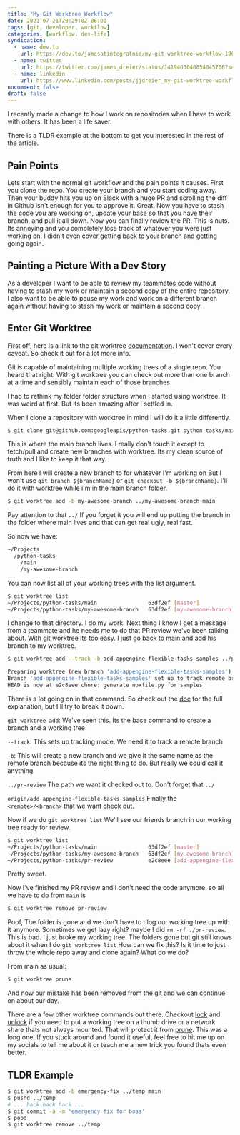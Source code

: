 ```yaml
---
title: "My Git Worktree Workflow"
date: 2021-07-21T20:29:02-06:00
tags: [git, developer, workflow]
categories: [workflow, dev-life]
syndication:
  - name: dev.to
    url: https://dev.to/jamesatintegratnio/my-git-worktree-workflow-186f
  - name: twitter
    url: https://twitter.com/james_dreier/status/1419403046854045706?s=20
  - name: linkedin
    url: https://www.linkedin.com/posts/jjdreier_my-git-worktree-workflow-activity-6823824959446552576-niGQ
nocomment: false
draft: false
---
```


I recently made a change to how I work on repositories when I have to work with others. It has been a life saver. 
<!--more-->
There is a TLDR example at the bottom to get you interested in the rest of the article.


## Pain Points
Lets start with the normal git workflow and the pain points it causes. First you clone the repo. You create your branch and you start coding away. Then your buddy hits you up on Slack with a huge PR and scrolling the diff in Github isn't enough for you to approve it. Great. Now you have to stash the code you are working on, update your base so that you have their branch, and pull it all down. Now you can finally review the PR. This is nuts. Its annoying and you completely lose track of whatever you were just working on. I didn't even cover getting back to your branch and getting going again.

## Painting a Picture With a Dev Story
As a developer I want to be able to review my teammates code without having to stash my work or maintain a second copy of the entire repository. I also want to be able to pause my work and work on a different branch again without having to stash my work or maintain a second copy.

<!--adsense-->

## Enter Git Worktree
First off, here is a link to the git worktree [documentation](https://git-scm.com/docs/git-worktree). I won't cover every caveat. So check it out for a lot more info.

Git is capable of maintaining multiple working trees of a single repo. You heard that right. With git worktree you can check out more than one branch at a time and sensibly maintain each of those branches.

I had to rethink my folder folder structure when I started using worktree. It was weird at first. But its been amazing after I settled in.

When I clone a repository with worktree in mind I will do it a little differently.
```bash
$ git clone git@github.com:googleapis/python-tasks.git python-tasks/main
```
This is where the main branch lives. I really don't touch it except to fetch/pull and create new branches with worktree. Its my clean source of truth and I like to keep it that way.

From here I will create a new branch to for whatever I'm working on But I won't use `git branch ${branchName}` or `git checkout -b ${branchName}`. I'll do it with worktree while i'm in the main branch folder.

```bash
$ git worktree add -b my-awesome-branch ../my-awesome-branch main
```
Pay attention to that `../` If you forget it you will end up putting the branch in the folder where main lives and that can get real ugly, real fast. 

So now we have:

```bash
~/Projects
  /python-tasks
    /main
    /my-awesome-branch
```
You can now list all of your working trees with the list argument.
```bash
$ git worktree list
~/Projects/python-tasks/main                63df2ef [master]
~/Projects/python-tasks/my-awesome-branch   63df2ef [my-awesome-branch]
```

I change to that directory. I do my work. Next thing I know I get a message from a teammate and he needs me to do that PR review we've been talking about. With git worktree its too easy. I just go back to main and add his branch to my worktree. 

```bash
$ git worktree add --track -b add-appengine-flexible-tasks-samples ../ppr-review origin/add-appengine-flexible-tasks-samples

Preparing worktree (new branch 'add-appengine-flexible-tasks-samples')
Branch 'add-appengine-flexible-tasks-samples' set up to track remote branch 'add-appengine-flexible-tasks-samples'  from 'origin'.
HEAD is now at e2c8eee chore: generate noxfile.py for samples
```
There is a lot going on in that command. So check out the [doc](https://git-scm.com/docs/git-worktree#Documentation/git-worktree.txt-addltpathgtltcommit-ishgt) for the full explanation, but I'll try to break it down.

`git worktree add`: We've seen this. Its the base command to create a branch and a working tree

`--track`: This sets up tracking mode. We need it to track a remote branch

`-b`: This will create a new branch and we give it the same name as the remote branch because its the right thing to do. But really we could call it anything.

`../pr-review` The path we want it checked out to. Don't forget that `../` 

`origin/add-appengine-flexible-tasks-samples` Finally the `<remote>/<branch>` that we want check out.

Now if we do `git worktree list` We'll see our friends branch in our working tree ready for review.

```bash
$ git worktree list
~/Projects/python-tasks/main                63df2ef [master]
~/Projects/python-tasks/my-awesome-branch   63df2ef [my-awesome-branch]
~/Projects/python-tasks/pr-review           e2c8eee [add-appengine-flexible-tasks-samples]
```
Pretty sweet.

Now I've finished my PR review and I don't need the code anymore. so all we have to do from `main` is
```bash
$ git worktree remove pr-review
```
Poof, The folder is gone and we don't have to clog our working tree up with it anymore. Sometimes we get lazy right? maybe I did `rm -rf ./pr-review`. This is bad. I just broke my working tree. The folders gone but git still knows about it when I do `git worktree list` How can we fix this? Is it time to just throw the whole repo away and clone again? What do we do?

From main as usual:
```bash
$ git worktree prune
```
And now our mistake has been removed from the git and we can continue on about our day.

There are a few other worktree commands out there. Checkout [lock](https://git-scm.com/docs/git-worktree#Documentation/git-worktree.txt-lock) and [unlock](https://git-scm.com/docs/git-worktree#Documentation/git-worktree.txt-unlock) if you need to put a working tree on a thumb drive or a network share thats not always mounted. That will protect it from [prune](https://git-scm.com/docs/git-worktree#Documentation/git-worktree.txt-prune). This was a long one. If you stuck around and found it useful, feel free to hit me up on my socials to tell me about it or teach me a new trick you found thats even better.

## TLDR Example
```bash
$ git worktree add -b emergency-fix ../temp main
$ pushd ../temp
# ... hack hack hack ...
$ git commit -a -m 'emergency fix for boss'
$ popd
$ git worktree remove ../temp
```